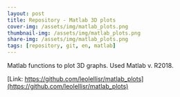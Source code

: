 ```yaml
---
layout: post
title: Repository - Matlab 3D plots
cover-img: /assets/img/matlab_plots.png
thumbnail-img: /assets/img/matlab_plots.png
share-img: /assets/img/matlab_plots.png
tags: [repository, git, en, matlab]
---
```


Matlab functions to plot 3D graphs. Used Matlab v. R2018.

[Link: https://github.com/leolellisr/matlab_plots](https://github.com/leolellisr/matlab_plots)
